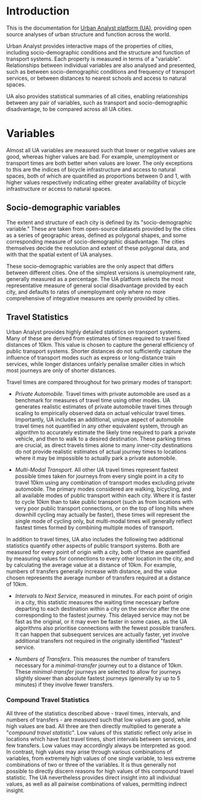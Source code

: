 # Introduction

This is the documentation for [Urban Analyst platform
(UA)](https://urbananalyst.city), providing open source analyses of urban
structure and function across the world.

Urban Analyst provides interactive maps of the properties of cities, including
socio-demographic conditions and the structure and function of transport
systems. Each property is measured in terms of a "variable". Relationships
between individual variables are also analysed and presented, such as between
socio-demographic conditions and frequency of transport services, or between
distances to nearest schools and access to natural spaces.

UA also provides statistical summaries of all cities, enabling relationships
between any pair of variables, such as transport and socio-demographic
disadvantage, to be compared across all UA cities.

# Variables

Almost all UA variables are measured such that lower or negative values are
good, whereas higher values are bad. For example, unemployment or transport
times are both better when values are lower. The only exceptions to this are
the indices of bicycle infrastructure and access to natural spaces, both of
which are quantified as proportions between 0 and 1, with higher values
respectively indicating either greater availability of bicycle infrastructure
or access to natural spaces.

## Socio-demographic variables

The extent and structure of each city is defined by its "socio-demographic
variable." These are taken from open-source datasets provided by the cities as
a series of geographic areas, defined as polygonal shapes, and some
corresponding measure of socio-demographic disadvantage. The cities themselves
decide the resolution and extent of these polygonal data, and with that the
spatial extent of UA analyses.

These socio-demographic variables are the only aspect that differs between
different cities. One of the simplest versions is unemployment rate, generally
measured as a percentage. The UA platform selects the most representative
measure of general social disadvantage provided by each city, and defaults to
rates of unemployment only where no more comprehensive of integrative measures
are openly provided by cities.

## Travel Statistics

Urban Analyst provides highly detailed statistics on transport systems. Many of
these are derived from estimates of times required to travel fixed distances of
10km. This value is chosen to capture the general efficiency of public
transport systems. Shorter distances do not sufficiently capture the influence
of transport modes such as express or long-distance train services, while
longer distances unfairly penalise smaller cities in which most journeys are
only of shorter distances.

Travel times are compared throughout for two primary modes of transport:

- *Private Automobile.* Travel times with private automobile are used as a
  benchmark for measures of travel time using other modes. UA generates
  realistic estimates of private automobile travel times through scaling to
  empirically observed data on actual vehicular travel times. Importantly, UA
  includes an additional, unique aspect of automobile travel times not
  quantified in any other equivalent system, through an algorithm to accurately
  estimate the likely time required to park a private vehicle, and then to walk
  to a desired destination. These parking times are crucial, as direct travels
  times alone to many inner-city destinations do not provide realistic
  estimates of actual journey times to locations where it may be impossible to
  actually park a private automobile.

- *Multi-Modal Transport.* All other UA travel times represent fastest
  possible times taken for journeys from every single point in a city to travel
  10km using any combination of transport modes excluding private automobile.
  The primary modes considered are walking, bicycling, and all available modes
  of public transport within each city. Where it is faster to cycle 10km than
  to take public transport (such as from locations with very poor public
  transport connections, or on the top of long hills where downhill cycling may
  actually be faster), these times will represent the single mode of cycling
  only, but multi-modal times will generally reflect fastest times formed by
  combining multiple modes of transport.

In addition to travel times, UA also includes the following two additional
statistics quantify other aspects of public transport systems. Both are
measured for every point of origin with a city, both of these are quantified by
measuring values for connections to every other location in the city, and by
calculating the average value at a distance of 10km. For example, numbers of
transfers generally increase with distance, and the value chosen represents the
average number of transfers required at a distance of 10km.

- *Intervals to Next Service,* measured in minutes. For each point of origin in
  a city, this statistic measures the waiting time necessary before departing
  to each destination within a city on the service after the one corresponding
  to the fastest journey. This delayed service may not be fast as the original,
  or it may even be faster in some cases, as the UA algorithms also prioritise
  connections with the fewest possible transfers. It can happen that subsequent
  services are actually faster, yet involve additional transfers not required
  in the originally identified "fastest" service.

- *Numbers of Transfers*. This measures the number of transfers necessary for a
  *minimal-transfer* journey out to a distance of 10km. These
  *minimal-transfer* journeys are selected to allow for journeys slightly
  slower than absolute fastest journeys (generally by up to 5 minutes) if they
  involve fewer transfers.

### Compound Travel Statistics

All three of the statistics described above - travel times, intervals, and
numbers of transfers - are measured such that low values are good, while high
values are bad. All three are then directly multiplied to generate a "*compound
travel statistic*". Low values of this statistic reflect only arise in
locations which have fast travel times, short intervals between services, and
few transfers. Low values may accordingly always be interpreted as good. In
contrast, high values may arise through various combinations of variables, from
extremely high values of one single variable, to less extreme combinations of
two or three of the variables. It is thus generally not possible to directly
discern reasons for high values of this compound travel statistic. The UA
nevertheless provides direct insight into all individual values, as well as all
pairwise combinations of values, permitting indirect insight.
